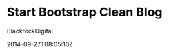 ---
title: "Start Bootstrap Clean Blog"
github: https://github.com/BlackrockDigital/startbootstrap-clean-blog-jekyll
demo: http://blackrockdigital.github.io/startbootstrap-clean-blog-jekyll/
author: BlackrockDigital
ssg:
  - Jekyll
cms:
  - No Cms
css:
  - Bootstrap
date: 2014-09-27T08:05:10Z
github_branch: master
description: "A Jekyll version of the Clean Blog theme by Start Bootstrap"
---